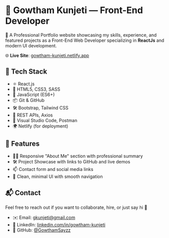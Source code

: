# 💼 Gowtham Kunjeti — Front-End Developer

🚀 A Professional Portfolio website showcasing my skills, experience, and featured projects as a Front-End Web Developer specializing in **ReactJs** and modern UI development.

🌐 **Live Site**: [gowtham-kunjeti.netlify.app](https://gowtham-kunjeti.netlify.app/)


## 🔧 Tech Stack

- ⚛️ React.js
- 🎨 HTML5, CSS3, SASS
- 🧠 JavaScript (ES6+)
- 📦 Git & GitHub
- 🛠️ Bootstrap, Tailwind CSS
- 🔗 REST APIs, Axios
- 🧪 Visual Studio Code, Postman
- 🌍 Netlify (for deployment)


## 📁 Features

- 👨‍💼 Responsive "About Me" section with professional summary
- 🛠️ Project Showcase with links to GitHub and live demos
- 📫 Contact form and social media links
- 🌙 Clean, minimal UI with smooth navigation


## 📬 Contact

Feel free to reach out if you want to collaborate, hire, or just say hi 👋

- ✉️ Email: [gkunjeti@gmail.com](mailto:gkunjeti@gmail.com)
- 🔗 LinkedIn: [linkedin.com/in/gowtham-kunjeti](https://linkedin.com/in/gk7731)
- 🐙 GitHub: [@GowthamSayzz](https://github.com/GowthamSayzz)